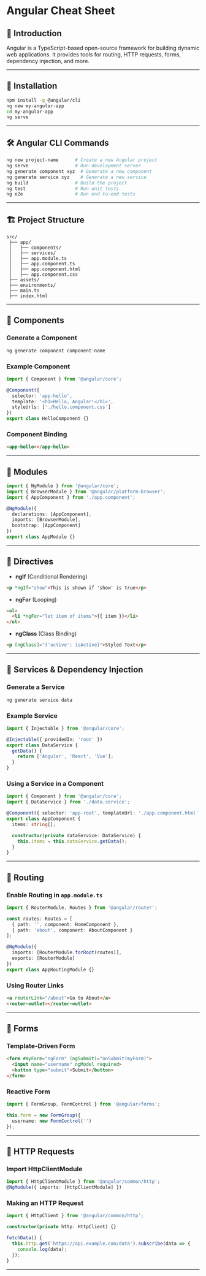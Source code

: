 # Angular Cheat Sheet

## 📌 Introduction
Angular is a TypeScript-based open-source framework for building dynamic web applications. It provides tools for routing, HTTP requests, forms, dependency injection, and more.

---

## 🚀 Installation
```sh
npm install -g @angular/cli
ng new my-angular-app
cd my-angular-app
ng serve
```

---

## 🛠️ Angular CLI Commands
```sh
ng new project-name      # Create a new Angular project
ng serve                 # Run development server
ng generate component xyz  # Generate a new component
ng generate service xyz    # Generate a new service
ng build                 # Build the project
ng test                  # Run unit tests
ng e2e                   # Run end-to-end tests
```

---

## 🏗️ Project Structure
```plaintext
src/
 ├── app/
 │   ├── components/
 │   ├── services/
 │   ├── app.module.ts
 │   ├── app.component.ts
 │   ├── app.component.html
 │   ├── app.component.css
 ├── assets/
 ├── environments/
 ├── main.ts
 ├── index.html
```

---

## 🔹 Components
### Generate a Component
```sh
ng generate component component-name
```

### Example Component
```ts
import { Component } from '@angular/core';

@Component({
  selector: 'app-hello',
  template: '<h1>Hello, Angular!</h1>',
  styleUrls: ['./hello.component.css']
})
export class HelloComponent {}
```

### Component Binding
```html
<app-hello></app-hello>
```

---

## 🔹 Modules
```ts
import { NgModule } from '@angular/core';
import { BrowserModule } from '@angular/platform-browser';
import { AppComponent } from './app.component';

@NgModule({
  declarations: [AppComponent],
  imports: [BrowserModule],
  bootstrap: [AppComponent]
})
export class AppModule {}
```

---

## 🔹 Directives
- **ngIf** (Conditional Rendering)
```html
<p *ngIf="show">This is shown if 'show' is true</p>
```

- **ngFor** (Looping)
```html
<ul>
  <li *ngFor="let item of items">{{ item }}</li>
</ul>
```

- **ngClass** (Class Binding)
```html
<p [ngClass]="{'active': isActive}">Styled Text</p>
```

---

## 🔹 Services & Dependency Injection
### Generate a Service
```sh
ng generate service data
```

### Example Service
```ts
import { Injectable } from '@angular/core';

@Injectable({ providedIn: 'root' })
export class DataService {
  getData() {
    return ['Angular', 'React', 'Vue'];
  }
}
```

### Using a Service in a Component
```ts
import { Component } from '@angular/core';
import { DataService } from './data.service';

@Component({ selector: 'app-root', templateUrl: './app.component.html' })
export class AppComponent {
  items: string[];

  constructor(private dataService: DataService) {
    this.items = this.dataService.getData();
  }
}
```

---

## 🔹 Routing
### Enable Routing in `app.module.ts`
```ts
import { RouterModule, Routes } from '@angular/router';

const routes: Routes = [
  { path: '', component: HomeComponent },
  { path: 'about', component: AboutComponent }
];

@NgModule({
  imports: [RouterModule.forRoot(routes)],
  exports: [RouterModule]
})
export class AppRoutingModule {}
```

### Using Router Links
```html
<a routerLink="/about">Go to About</a>
<router-outlet></router-outlet>
```

---

## 🔹 Forms
### Template-Driven Form
```html
<form #myForm="ngForm" (ngSubmit)="onSubmit(myForm)">
  <input name="username" ngModel required>
  <button type="submit">Submit</button>
</form>
```

### Reactive Form
```ts
import { FormGroup, FormControl } from '@angular/forms';

this.form = new FormGroup({
  username: new FormControl('')
});
```

---

## 🔹 HTTP Requests
### Import HttpClientModule
```ts
import { HttpClientModule } from '@angular/common/http';
@NgModule({ imports: [HttpClientModule] })
```

### Making an HTTP Request
```ts
import { HttpClient } from '@angular/common/http';

constructor(private http: HttpClient) {}

fetchData() {
  this.http.get('https://api.example.com/data').subscribe(data => {
    console.log(data);
  });
}
```

---



